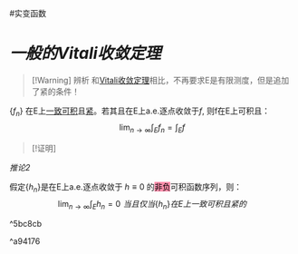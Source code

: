 #实变函数 
# *一般的Vitali收敛定理*
>[!Warning] 辨析
>和[Vitali收敛定理](Vitali收敛定理.md#*Vitali收敛定理*)相比，不再要求E是有限测度，但是追加了紧的条件！


$\{f_n\}$ 在E上[一致可积](一致可积.md#一致可积的定义)且[紧](紧的定义.md#紧的定义)。若其且在E上a.e.逐点收敛于$f$, 则f在E上可积且：
$$\lim_{n\rightarrow \infty}\int_Ef_n=\int_Ef$$
>[!证明]


*推论2*
>
假定$\{h_n\}$是在E上a.e.逐点收敛于 $h\equiv 0$ 的<mark style="background: #FF5582A6;">非负</mark>可积函数序列，则： 
$$\lim_{n\rightarrow \infty}\int_E h_n=0\,\,当且仅当\{h_n\}在E上一致可积且紧的$$

^5bc8cb

 ^a94176

